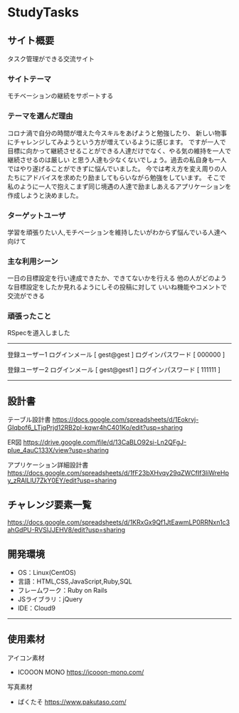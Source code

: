 # StudyTasks

## サイト概要
タスク管理ができる交流サイト

### サイトテーマ
モチベーションの継続をサポートする


### テーマを選んだ理由
コロナ渦で自分の時間が増えた今スキルをあげようと勉強したり、  新しい物事にチャレンジしてみようという方が増えているように感じます。
ですが一人で目標に向かって継続させることができる人達だけでなく、やる気の維持を一人で継続させるのは厳しい
と思う人達も少なくないでしょう。過去の私自身も一人ではやり遂げることができずに悩んでいました。
今では考え方を変え周りの人たちにアドバイスを求めたり励ましてもらいながら勉強をしています。
そこで私のように一人で抱えこまず同じ境遇の人達で励ましあえるアプリケーションを作成しようと決めました。

### ターゲットユーザ
学習を頑張りたい人,モチベーションを維持したいがわからず悩んでいる人達へ向けて


### 主な利用シーン
一日の目標設定を行い達成できたか、できてないかを行える
他の人がどのような目標設定をしたか見れるようにしその投稿に対して
いいね機能やコメントで交流ができる

### 頑張ったこと
RSpecを道入しました

---
登録ユーザー1
ログインメール [ gest@gest ]
ログインパスワード [ 000000 ]

登録ユーザー2
ログインメール [ gest@gest1 ]
ログインパスワード [ 111111 ]

---
## 設計書
テーブル設計書
https://docs.google.com/spreadsheets/d/1Eokrvj-GIqbof6_LTjqPrjd12RB2pI-kqwr4hC401Ko/edit?usp=sharing

ER図
https://drive.google.com/file/d/13CaBLO92si-Ln2QFgJ-pIue_4auC133X/view?usp=sharing

アプリケーション詳細設計書
https://docs.google.com/spreadsheets/d/1fF23bXHvqy29qZWCfIf3IiWreHpy_zRAILlU7ZkY0EY/edit?usp=sharing

## チャレンジ要素一覧
https://docs.google.com/spreadsheets/d/1KRxGx9Qf1JtEawmLP0RRNxn1c3ahGdPU-RVSlJJEHV8/edit?usp=sharing

## 開発環境
- OS：Linux(CentOS)
- 言語：HTML,CSS,JavaScript,Ruby,SQL
- フレームワーク：Ruby on Rails
- JSライブラリ：jQuery
- IDE：Cloud9
---
## 使用素材

アイコン素材
- ICOOON MONO https://icooon-mono.com/

写真素材
- ぱくたそ https://www.pakutaso.com/
